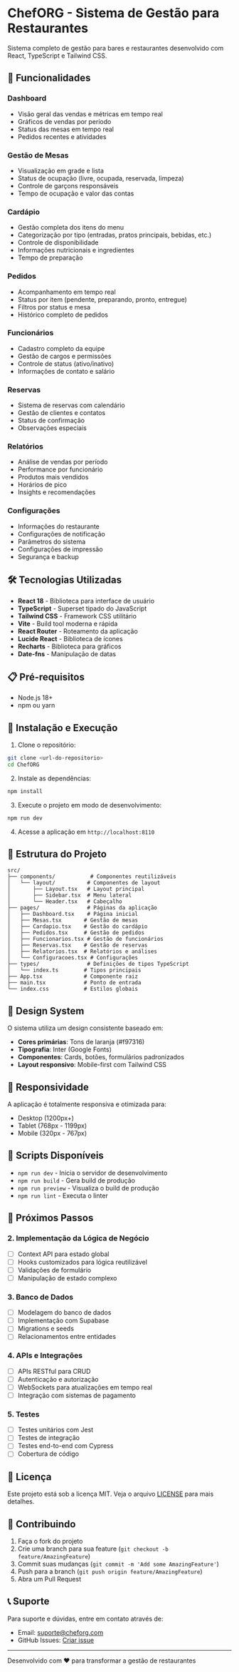 # ChefORG - Sistema de Gestão para Restaurantes

Sistema completo de gestão para bares e restaurantes desenvolvido com React, TypeScript e Tailwind CSS.

## 🚀 Funcionalidades

### Dashboard
- Visão geral das vendas e métricas em tempo real
- Gráficos de vendas por período
- Status das mesas em tempo real
- Pedidos recentes e atividades

### Gestão de Mesas
- Visualização em grade e lista
- Status de ocupação (livre, ocupada, reservada, limpeza)
- Controle de garçons responsáveis
- Tempo de ocupação e valor das contas

### Cardápio
- Gestão completa dos itens do menu
- Categorização por tipo (entradas, pratos principais, bebidas, etc.)
- Controle de disponibilidade
- Informações nutricionais e ingredientes
- Tempo de preparação

### Pedidos
- Acompanhamento em tempo real
- Status por item (pendente, preparando, pronto, entregue)
- Filtros por status e mesa
- Histórico completo de pedidos

### Funcionários
- Cadastro completo da equipe
- Gestão de cargos e permissões
- Controle de status (ativo/inativo)
- Informações de contato e salário

### Reservas
- Sistema de reservas com calendário
- Gestão de clientes e contatos
- Status de confirmação
- Observações especiais

### Relatórios
- Análise de vendas por período
- Performance por funcionário
- Produtos mais vendidos
- Horários de pico
- Insights e recomendações

### Configurações
- Informações do restaurante
- Configurações de notificação
- Parâmetros do sistema
- Configurações de impressão
- Segurança e backup

## 🛠️ Tecnologias Utilizadas

- **React 18** - Biblioteca para interface de usuário
- **TypeScript** - Superset tipado do JavaScript
- **Tailwind CSS** - Framework CSS utilitário
- **Vite** - Build tool moderna e rápida
- **React Router** - Roteamento da aplicação
- **Lucide React** - Biblioteca de ícones
- **Recharts** - Biblioteca para gráficos
- **Date-fns** - Manipulação de datas

## 📋 Pré-requisitos

- Node.js 18+ 
- npm ou yarn

## 🚀 Instalação e Execução

1. Clone o repositório:
```bash
git clone <url-do-repositorio>
cd ChefORG
```

2. Instale as dependências:
```bash
npm install
```

3. Execute o projeto em modo de desenvolvimento:
```bash
npm run dev
```

4. Acesse a aplicação em `http://localhost:8110`

## 📁 Estrutura do Projeto

```
src/
├── components/           # Componentes reutilizáveis
│   └── layout/          # Componentes de layout
│       ├── Layout.tsx   # Layout principal
│       ├── Sidebar.tsx  # Menu lateral
│       └── Header.tsx   # Cabeçalho
├── pages/               # Páginas da aplicação
│   ├── Dashboard.tsx    # Página inicial
│   ├── Mesas.tsx       # Gestão de mesas
│   ├── Cardapio.tsx    # Gestão do cardápio
│   ├── Pedidos.tsx     # Gestão de pedidos
│   ├── Funcionarios.tsx # Gestão de funcionários
│   ├── Reservas.tsx    # Gestão de reservas
│   ├── Relatorios.tsx  # Relatórios e análises
│   └── Configuracoes.tsx # Configurações
├── types/               # Definições de tipos TypeScript
│   └── index.ts        # Tipos principais
├── App.tsx             # Componente raiz
├── main.tsx            # Ponto de entrada
└── index.css           # Estilos globais
```

## 🎨 Design System

O sistema utiliza um design consistente baseado em:
- **Cores primárias**: Tons de laranja (#f97316)
- **Tipografia**: Inter (Google Fonts)
- **Componentes**: Cards, botões, formulários padronizados
- **Layout responsivo**: Mobile-first com Tailwind CSS

## 📱 Responsividade

A aplicação é totalmente responsiva e otimizada para:
- Desktop (1200px+)
- Tablet (768px - 1199px)
- Mobile (320px - 767px)

## 🔧 Scripts Disponíveis

- `npm run dev` - Inicia o servidor de desenvolvimento
- `npm run build` - Gera build de produção
- `npm run preview` - Visualiza o build de produção
- `npm run lint` - Executa o linter

## 🚧 Próximos Passos

### 2. Implementação da Lógica de Negócio
- [ ] Context API para estado global
- [ ] Hooks customizados para lógica reutilizável
- [ ] Validações de formulário
- [ ] Manipulação de estado complexo

### 3. Banco de Dados
- [ ] Modelagem do banco de dados
- [ ] Implementação com Supabase
- [ ] Migrations e seeds
- [ ] Relacionamentos entre entidades

### 4. APIs e Integrações
- [ ] APIs RESTful para CRUD
- [ ] Autenticação e autorização
- [ ] WebSockets para atualizações em tempo real
- [ ] Integração com sistemas de pagamento

### 5. Testes
- [ ] Testes unitários com Jest
- [ ] Testes de integração
- [ ] Testes end-to-end com Cypress
- [ ] Cobertura de código

## 📄 Licença

Este projeto está sob a licença MIT. Veja o arquivo [LICENSE](LICENSE) para mais detalhes.

## 🤝 Contribuindo

1. Faça o fork do projeto
2. Crie uma branch para sua feature (`git checkout -b feature/AmazingFeature`)
3. Commit suas mudanças (`git commit -m 'Add some AmazingFeature'`)
4. Push para a branch (`git push origin feature/AmazingFeature`)
5. Abra um Pull Request

## 📞 Suporte

Para suporte e dúvidas, entre em contato através de:
- Email: suporte@cheforg.com
- GitHub Issues: [Criar issue](link-para-issues)

---

Desenvolvido com ❤️ para transformar a gestão de restaurantes 